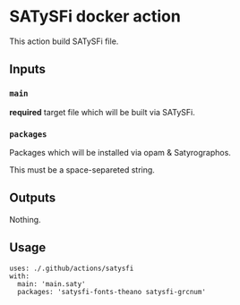 # SATySFi docker action

This action build SATySFi file.

## Inputs

### `main`

**required** target file which will be built via SATySFi.

### `packages`

Packages which will be installed via opam & Satyrographos.

This must be a space-separeted string.

## Outputs

Nothing.

## Usage

```
uses: ./.github/actions/satysfi
with:
  main: 'main.saty'
  packages: 'satysfi-fonts-theano satysfi-grcnum'
```

